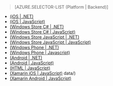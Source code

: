 > [AZURE.SELECTOR-LIST (Platform | Backend)]
- [(iOS | .NET)](/documentation/articles/mobile-services-dotnet-backend-ios-authorize-users-in-scripts/)
- [(iOS | JavaScript)](/documentation/articles/mobile-services-ios-authorize-users-in-scripts/)
- [(Windows Store C# | .NET)](/documentation/articles/mobile-services-dotnet-backend-windows-store-dotnet-authorize-users-in-scripts/)
- [(Windows Store C# | JavaScript)](/documentation/articles/mobile-services-windows-store-dotnet-authorize-users-in-scripts/)
- [(Windows Store JavaScript | .NET)](/documentation/articles/mobile-services-dotnet-backend-windows-store-javascript-authorize-users-in-scripts/)
- [(Windows Store JavaScript | JavaScript)](/documentation/articles/mobile-services-windows-store-javascript-authorize-users-in-scripts/)
- [(Windows Phone | .NET)](/documentation/articles/mobile-services-dotnet-backend-windows-phone-authorize-users-in-scripts/)
- [(Windows Phone | Javascript)](/documentation/articles/mobile-services-windows-phone-authorize-users-in-scripts/)
- [(Android | .NET)](/documentation/articles/mobile-services-dotnet-backend-android-authorize-users-in-scripts/)
- [(Android | JavaScript)](/documentation/articles/mobile-services-android-authorize-users-in-scripts/)
- [(HTML | JavaScript)](/documentation/articles/mobile-services-html-authorize-users-in-scripts/)
- [(Xamarin iOS | JavaScript)](/documentation/articles/partner-xamarin-mobile-services-ios-authorize-users-in-scripts/)
data/)
- [(Xamarin Android | JavaScript)](/documentation/articles/partner-xamarin-mobile-services-android-authorize-users-in-scripts/)
